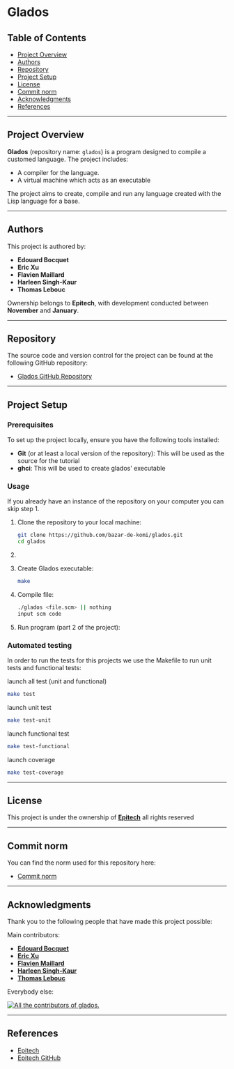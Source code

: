
# Glados

## Table of Contents

- [Project Overview](#project-overview)
- [Authors](#authors)
- [Repository](#repository)
- [Project Setup](#project-setup)
- [License](#license)
- [Commit norm](#commit-norm)
- [Acknowledgments](#acknowledgments)
- [References](#references)

---

## Project Overview

**Glados** (repository name: `glados`) is a program designed to compile a customed language. The project includes:

- A compiler for the language.
- A virtual machine which acts as an executable

The project aims to create, compile and run any language created with the Lisp language for a base.

---

## Authors

This project is authored by:

- **Edouard Bocquet**
- **Eric Xu**
- **Flavien Maillard**
- **Harleen Singh-Kaur**
- **Thomas Lebouc**

Ownership belongs to **Epitech**, with development conducted between **November** and **January**.

---

## Repository

The source code and version control for the project can be found at the following GitHub repository:

- [Glados GitHub Repository](https://github.com/bazar-de-komi/glados)

---

## Project Setup

### Prerequisites

To set up the project locally, ensure you have the following tools installed:

- **Git** (or at least a local version of the repository): This will be used as the source for the tutorial
- **ghci**: This will be used to create glados' executable

### Usage

If you already have an instance of the repository on your computer you can skip step 1.

1. Clone the repository to your local machine:

    ```bash
    git clone https://github.com/bazar-de-komi/glados.git
    cd glados
    ```

2. <Presenting our language... so we need to make it obviously>

3. Create Glados executable:

    ```bash
    make
    ```

4. Compile file:

    ```bash
    ./glados <file.scm> || nothing
    input scm code
    ```

5. Run program (part 2 of the project):

### Automated testing

In order to run the tests for this projects we use the Makefile to run unit tests and functional tests:

launch all test (unit and functional)
```bash
make test
```
launch unit test
```bash
make test-unit
```
launch functional test
```bash
make test-functional
```
launch coverage
```bash
make test-coverage
```

---

## License

This project is under the ownership of **[Epitech](https://epitech.eu)** all rights reserved

---

## Commit norm

You can find the norm used for this repository here:

- [Commit norm](./COMMIT_CONVENTION.md)

---

## Acknowledgments

Thank you to the following people that have made this project possible:

Main contributors:

- **[Edouard Bocquet](https://github.com/edouardclm)**
- **[Eric Xu](https://github.com/KomiWolf)**
- **[Flavien Maillard](https://github.com/flavienepitech)**
- **[Harleen Singh-Kaur](https://github.com/Harleen-sk)**
- **[Thomas Lebouc](https://github.com/OrionPX4k)**

Everybody else:

[![All the contributors of glados.](https://contrib.rocks/image?repo=bazar-de-komi/glados)](https://contrib.rocks/image?repo=bazar-de-komi/glados)

---

## References

- [Epitech](https://epitech.eu)
- [Epitech GitHub](https://github.com/epitech)
